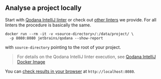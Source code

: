 [//]: # (title: Get started with Qodana)

<include src="lib_qd.xml" include-id="supported-techs">
<var name="linter" value="Qodana"/>
</include>

## Analyse a project locally

Start with [Qodana IntelliJ linter](about-qodana-intellij.md) or check out [other linters](linters.md) we provide. For all linters the procedure is basically the same.

```shell
docker run --rm -it -v <source-directory>/:/data/project/ \ 
  -p 8080:8080 jetbrains/qodana --show-report
```

with `source-directory` pointing to the root of your project.

> For details on the Qodana IntelliJ linter execution, see [Qodana IntelliJ Docker Image](qodana-intellij-docker-readme.md) 

You can [check results in your browser](html-report.md) at `http://localhost:8080`.


 <seealso>

  <category ref="next_steps">
   <a href="docker-images.md"/>
   <a href="github-actions.md"/>
   <a href="qodana-intellij-github-application.md"/>
   <a href="service.md"/>
   <a href="qodana_plugins.md"/>
  </category>
 </seealso>


 